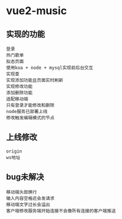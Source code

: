 # vue2-music

## 实现的功能
```
登录
热门歌单
拟态页面
使用koa + node + mysql实现前后台交互
实现查
实现添加功能且页面实时刷新
实现修改功能
添加删除功能
适配移动端
只有登录才能修改和删除
node服务已部署上线
修改触发编辑模式的节点
```

## 上线修改
```
origin
ws地址
```


## bug未解决
```
移动端头部换行
输入内容空格还会发请求
移动端文字过长会溢出
客户端修改服务端开始连接不会像所有连接的客户端推送
```